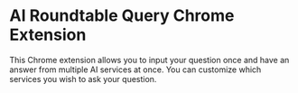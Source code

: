 # AI Roundtable Query Chrome Extension
This Chrome extension allows you to input your question once and have an answer from multiple AI services at once. You can customize which services you wish to ask your question.
